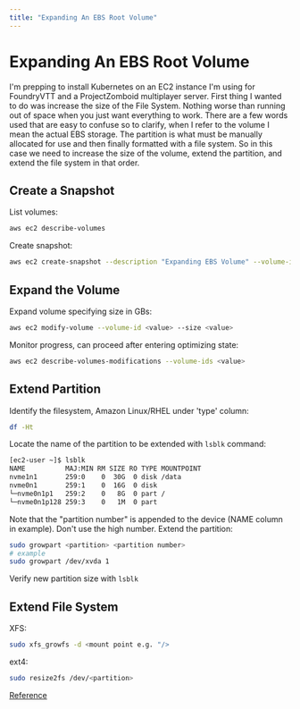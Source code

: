 ```yaml
---
title: "Expanding An EBS Root Volume"
---
```

# Expanding An EBS Root Volume
I'm prepping to install Kubernetes on an EC2 instance I'm using for FoundryVTT and a ProjectZomboid multiplayer server. First thing I wanted to do was increase the size of the File System. Nothing worse than running out of space when you just want everything to work. There are a few words used that are easy to confuse so to clarify, when I refer to the volume I mean the actual EBS storage. The partition is what must be manually allocated for use and then finally formatted with a file system. So in this case we need to increase the size of the volume, extend the partition, and extend the file system in that order.
## Create a Snapshot
List volumes:
```bash
aws ec2 describe-volumes
```
Create snapshot:
```bash
aws ec2 create-snapshot --description "Expanding EBS Volume" --volume-id <value>
```
## Expand the Volume
Expand volume specifying size in GBs:
```bash
aws ec2 modify-volume --volume-id <value> --size <value>
```
Monitor progress, can proceed after entering optimizing state:
```bash
aws ec2 describe-volumes-modifications --volume-ids <value>
```
## Extend Partition
Identify the filesystem, Amazon Linux/RHEL under 'type' column:
```bash
df -Ht
```
Locate the name of the partition to be extended with `lsblk` command:
```bash
[ec2-user ~]$ lsblk
NAME          MAJ:MIN RM SIZE RO TYPE MOUNTPOINT
nvme1n1       259:0    0  30G  0 disk /data
nvme0n1       259:1    0  16G  0 disk
└─nvme0n1p1   259:2    0   8G  0 part /
└─nvme0n1p128 259:3    0   1M  0 part
```
Note that the "partition number" is appended to the device (NAME column in example). Don't use the high number.
Extend the partition:
```bash
sudo growpart <partition> <partition number>
# example
sudo growpart /dev/xvda 1
```
Verify new partition size with `lsblk`
## Extend File System
XFS:
```bash
sudo xfs_growfs -d <mount point e.g. "/>
```
ext4:
```bash
sudo resize2fs /dev/<partition>
```
[Reference](https://aws.amazon.com/premiumsupport/knowledge-center/expand-root-ebs-linux/)

